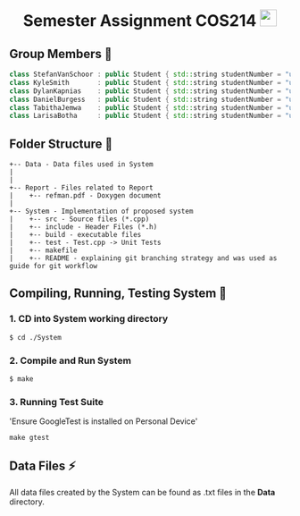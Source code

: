 <div align="center">
<h1> Semester Assignment COS214 <img src="https://raw.githubusercontent.com/MartinHeinz/MartinHeinz/master/wave.gif" width="30px"></h1>
</div>

## Group Members 🎯
```c++
class StefanVanSchoor : public Student { std::string studentNumber = "u20573783" };
class KyleSmith       : public Student { std::string studentNumber = "u20435992" };
class DylanKapnias    : public Student { std::string studentNumber = "u18108467" };
class DanielBurgess   : public Student { std::string studentNumber = "u18055215" };
class TabithaJemwa    : public Student { std::string studentNumber = "u19294418" };
class LarisaBotha     : public Student { std::string studentNumber = "u20522623" };
```

## Folder Structure 📂
```
+-- Data - Data files used in System
|
|
+-- Report - Files related to Report
|    +-- refman.pdf - Doxygen document
|
+-- System - Implementation of proposed system
|    +-- src - Source files (*.cpp)
|    +-- include - Header Files (*.h)
|    +-- build - executable files
|    +-- test - Test.cpp -> Unit Tests
|    +-- makefile
|    +-- README - explaining git branching strategy and was used as guide for git workflow
```

## Compiling, Running, Testing System 🧪

### 1. CD into System working directory

```bash
$ cd ./System
```

### 2. Compile and Run System
```bash
$ make
```

### 3. Running Test Suite 

'Ensure GoogleTest is installed on Personal Device'

```
make gtest
```

## Data Files ⚡️
All data files created by the System can be found as .txt files in the **Data** directory.

